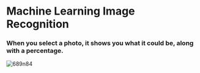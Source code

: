 # Machine Learning Image Recognition

### When you select a photo, it shows you what it could be, along with a percentage.

![689n84](https://user-images.githubusercontent.com/100288645/157847904-c0d87d08-c570-4eae-8a41-f7deaf325647.gif)
